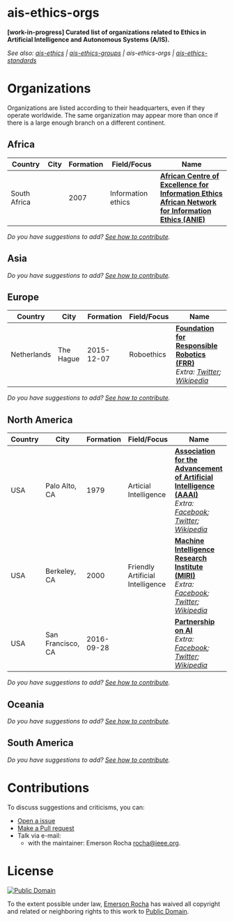 # ais-ethics-orgs
**[work-in-progress] Curated list of organizations related to Ethics in
Artificial Intelligence and Autonomous Systems (A/IS).**

_See also:
[ais-ethics](https://github.com/fititnt/ais-ethics) |
[ais-ethics-groups](https://github.com/fititnt/ais-ethics-groups) |
ais-ethics-orgs |
[ais-ethics-standards](https://github.com/fititnt/ais-ethics-standards)_

# Organizations

Organizations are listed according to their headquarters, even if they operate
worldwide. The same organization may appear more than once if there is a
large enough branch on a different continent.

## Africa

| Country | City | Formation | Field/Focus | Name |
| --- | --- | --- | --- | --- |
| South Africa | | 2007 | Information ethics | **[African Centre of Excellence for Information Ethics](https://www.up.ac.za/african-centre-of-excellence-for-information-ethics/)** <br> **[African Network for Information Ethics (ANIE)](https://www.up.ac.za/african-centre-of-excellence-for-information-ethics/article/2616060/anie-website)** |

_Do you have suggestions to add? [See how to contribute](#contributions)._

## Asia

_Do you have suggestions to add? [See how to contribute](#contributions)._

## Europe

| Country | City | Formation | Field/Focus | Name |
| --- | --- | --- | --- | --- |
| Netherlands | The Hague | 2015-12-07 | Roboethics | **[Foundation for Responsible Robotics (FRR)](https://responsiblerobotics.org/)** <br> _Extra: [Twitter](https://twitter.com/resprobotics); [Wikipedia](https://en.wikipedia.org/wiki/Foundation_for_Responsible_Robotics)_ |

_Do you have suggestions to add? [See how to contribute](#contributions)._

## North America

| Country | City | Formation | Field/Focus | Name |
| --- | --- | --- | --- | --- |
| USA | Palo Alto, CA | 1979 | Articial Intelligence | **[Association for the Advancement of Artificial Intelligence (AAAI)](http://www.aaai.org/)** <br> _Extra: [Facebook](https://www.facebook.com/AAAI-Association-for-the-Advancement-of-Artificial-Intelligence-36428078710/); [Twitter](https://twitter.com/RealAAAI); [Wikipedia](https://en.wikipedia.org/wiki/Association_for_the_Advancement_of_Artificial_Intelligence)_ |
| USA | Berkeley, CA | 2000 | Friendly Artificial Intelligence | **[Machine Intelligence Research Institute (MIRI)](https://intelligence.org/)** <br> _Extra: [Facebook](https://www.facebook.com/MachineIntelligenceResearchInstitute); [Twitter](https://twitter.com/MIRIBerkeley); [Wikipedia](https://en.wikipedia.org/wiki/Machine_Intelligence_Research_Institute)_ |
| USA | San Francisco, CA | 2016-09-28 | | **[Partnership on AI](https://www.partnershiponai.org/)** <br> _Extra: [Facebook](https://www.facebook.com/partnershipai); [Twitter](https://twitter.com/partnershipai); [Wikipedia](https://en.wikipedia.org/wiki/Partnership_on_AI)_ |

_Do you have suggestions to add? [See how to contribute](#contributions)._

## Oceania

_Do you have suggestions to add? [See how to contribute](#contributions)._

## South America

_Do you have suggestions to add? [See how to contribute](#contributions)._


<!--
## Other

- http://www.aiandsociety.org/

## Considerar adicionar esses tambem em breve

- https://intelligence.org/
-->


# Contributions
To discuss suggestions and criticisms, you can:

- [Open a issue](https://help.github.com/articles/creating-an-issue/)
- [Make a Pull request](https://help.github.com/articles/about-pull-requests/)
- Talk via e-mail:
  - with the maintainer: Emerson Rocha <rocha@ieee.org>.

# License

[![Public Domain](https://i.creativecommons.org/p/zero/1.0/88x31.png)](UNLICENSE)

To the extent possible under law, [Emerson Rocha](https://github.com/fititnt)
has waived all copyright and related or neighboring rights to this work to
[Public Domain](UNLICENSE).
